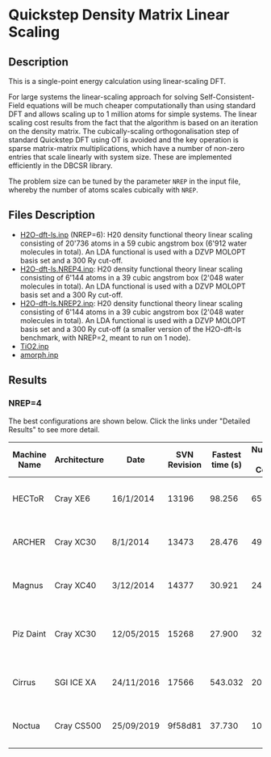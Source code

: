 # Quickstep Density Matrix Linear Scaling

## Description

This is a single-point energy calculation using linear-scaling DFT.

For large systems the linear-scaling approach for solving Self-Consistent-Field equations will be much cheaper computationally than using standard DFT and allows scaling up to 1 million atoms for simple systems. The linear scaling cost results from the fact that the algorithm is based on an iteration on the density matrix. The cubically-scaling orthogonalisation step of standard Quickstep DFT using OT is avoided and the key operation is sparse matrix-matrix multiplications, which have a number of non-zero entries that scale linearly with system size. These are implemented efficiently in the DBCSR library.

The problem size can be tuned by the parameter `NREP` in the input file, whereby the number of atoms scales cubically with `NREP`.

## Files Description

- [H2O-dft-ls.inp](H2O-dft-ls.inp) (NREP=6): H20 density functional theory linear scaling consisting of 20'736 atoms in a 59 cubic angstrom box (6'912 water molecules in total). An LDA functional is used with a DZVP MOLOPT basis set and a 300 Ry cut-off.
- [H2O-dft-ls.NREP4.inp](H2O-dft-ls.NREP4.inp): H20 density functional theory linear scaling consisting of 6'144 atoms in a 39 cubic angstrom box (2'048 water molecules in total). An LDA functional is used with a DZVP MOLOPT basis set and a 300 Ry cut-off.
- [H2O-dft-ls.NREP2.inp](H2O-dft-ls.NREP2.inp): H20 density functional theory linear scaling consisting of 6'144 atoms in a 39 cubic angstrom box (2'048 water molecules in total). An LDA functional is used with a DZVP MOLOPT basis set and a 300 Ry cut-off (a smaller version of the H2O-dft-ls benchmark, with NREP=2, meant to run on 1 node).
- [TiO2.inp](TiO2.inp)
- [amorph.inp](amorph.inp)

## Results

### NREP=4

The best configurations are shown below. Click the links under "Detailed Results" to see more detail.

| Machine Name | Architecture | Date       | SVN Revision | Fastest time (s) | Number of Cores | Number of Threads                  | Detailed Results |
| ------------ | ------------ | ---------- | ------------ | ---------------- | --------------- | ---------------------------------- | ---------------- |
| HECToR       | Cray XE6     | 16/1/2014  | 13196        | 98.256           | 65536           | 8 OMP threads per MPI task	        | [hector-h2o-dft-ls](https://www.cp2k.org/performance:hector-h2o-dft-ls) |
| ARCHER	   | Cray XC30	  | 8/1/2014   | 13473	      | 28.476	         | 49152           | 4 OMP threads per MPI task	        | [archer-h2o-dft-ls](https://www.cp2k.org/performance:archer-h2o-dft-ls) |
| Magnus	   | Cray XC40	  | 3/12/2014  | 14377	      | 30.921	         | 24576           | 2 OMP threads per MPI task	        | [magnus-h2o-dft-ls](https://www.cp2k.org/performance:magnus-h2o-dft-ls) |
| Piz Daint	   | Cray XC30	  | 12/05/2015 | 15268	      | 27.900	         | 32768           | 2 OMP threads per MPI task, no GPU	| [piz-daint-h2o-dft-ls](https://www.cp2k.org/performance:piz-daint-h2o-dft-ls) |
| Cirrus	   | SGI ICE XA	  | 24/11/2016 | 17566	      | 543.032	         | 2016            | 2 OMP threads per MPI task	        | [cirrus-h2o-dft-ls](https://www.cp2k.org/performance:cirrus-h2o-dft-ls) |
| Noctua	   | Cray CS500	  | 25/09/2019 | 9f58d81      | 37.730	         | 10240           | 10 OMP thread per MPI task	        | [noctua-h2o-dft-ls](https://www.cp2k.org/performance:noctua-h2o-dft-ls) |

